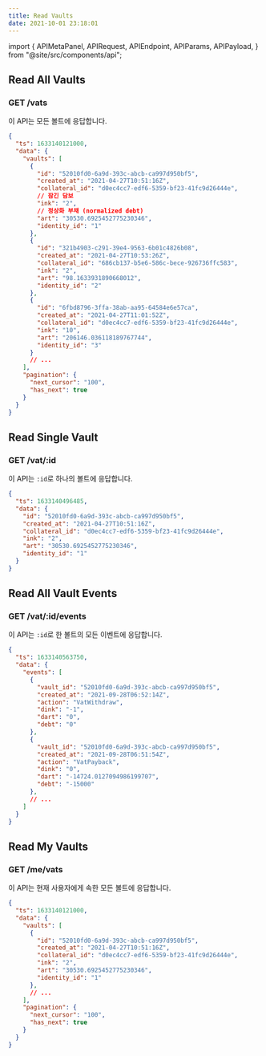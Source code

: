 ```yaml
---
title: Read Vaults
date: 2021-10-01 23:18:01
---
```


import { APIMetaPanel, APIRequest, APIEndpoint, APIParams, APIPayload, } from "@site/src/components/api";

## Read All Vaults

### GET /vats

이 API는 모든 볼트에 응답합니다.

<APIEndpoint base="https://leaf-api.pando.im/api" url="/vats" />

<APIMetaPanel />

<APIParams p-cursor="the cursor to start from" p-limit="the limitation of items in response" />

<APIRequest title="Read all vaults" method="GET" isPublic base="https://leaf-api.pando.im/api" url='/vats' />

```json title="Response"
{
  "ts": 1633140121000,
  "data": {
    "vaults": [
      {
        "id": "52010fd0-6a9d-393c-abcb-ca997d950bf5",
        "created_at": "2021-04-27T10:51:16Z",
        "collateral_id": "d0ec4cc7-edf6-5359-bf23-41fc9d26444e",
        // 잠긴 담보
        "ink": "2",
        // 정상화 부채 (normalized debt)
        "art": "30530.6925452775230346",
        "identity_id": "1"
      },
      {
        "id": "321b4903-c291-39e4-9563-6b01c4826b08",
        "created_at": "2021-04-27T10:53:26Z",
        "collateral_id": "686cb137-b5e6-586c-bece-926736ffc583",
        "ink": "2",
        "art": "98.1633931890668012",
        "identity_id": "2"
      },
      {
        "id": "6fbd8796-3ffa-38ab-aa95-64584e6e57ca",
        "created_at": "2021-04-27T11:01:52Z",
        "collateral_id": "d0ec4cc7-edf6-5359-bf23-41fc9d26444e",
        "ink": "10",
        "art": "206146.036118189767744",
        "identity_id": "3"
      }
      // ...
    ],
    "pagination": {
      "next_cursor": "100",
      "has_next": true
    }
  }
}
```

## Read Single Vault

### GET /vat/:id

이 API는 `:id`로 하나의 볼트에 응답합니다.

<APIEndpoint base="https://leaf-api.pando.im/api" url="/vats/:id" />

<APIMetaPanel />

<APIParams p-id="the vault id" p-id-required="{true}" />

<APIRequest title="Read one vault" method="GET" isPublic base="https://leaf-api.pando.im/api" url='/vats/52010fd0-6a9d-393c-abcb-ca997d950bf5' />

```json title="Response"
{
  "ts": 1633140496485,
  "data": {
    "id": "52010fd0-6a9d-393c-abcb-ca997d950bf5",
    "created_at": "2021-04-27T10:51:16Z",
    "collateral_id": "d0ec4cc7-edf6-5359-bf23-41fc9d26444e",
    "ink": "2",
    "art": "30530.6925452775230346",
    "identity_id": "1"
  }
}
```

## Read All Vault Events

### GET /vat/:id/events

이 API는 `:id`로 한 볼트의 모든 이벤트에 응답합니다.

<APIEndpoint base="https://leaf-api.pando.im/api" url="/vat/:id/events" />

<APIMetaPanel />

<APIParams p-id="the vault id" p-id-required="{true}" />

<APIRequest title="Read all events of one vault" method="GET" isPublic base="https://leaf-api.pando.im/api" url='/vaults/52010fd0-6a9d-393c-abcb-ca997d950bf5/events' />

```json title="Response"
{
  "ts": 1633140563750,
  "data": {
    "events": [
      {
        "vault_id": "52010fd0-6a9d-393c-abcb-ca997d950bf5",
        "created_at": "2021-09-28T06:52:14Z",
        "action": "VatWithdraw",
        "dink": "-1",
        "dart": "0",
        "debt": "0"
      },
      {
        "vault_id": "52010fd0-6a9d-393c-abcb-ca997d950bf5",
        "created_at": "2021-09-28T06:51:54Z",
        "action": "VatPayback",
        "dink": "0",
        "dart": "-14724.0127094986199707",
        "debt": "-15000"
      },
      // ...
    ]
  }
}
```


## Read My Vaults

### GET /me/vats

이 API는 현재 사용자에게 속한 모든 볼트에 응답합니다.

<APIEndpoint base="https://leaf-api.pando.im/api" url="/me/vats" />

<APIMetaPanel scope="Authorized" />

<APIParams p-cursor="the cursor to start from" p-limit="the limitation of items in response" />

<APIRequest title="Read all vaults of a user" method="GET" base="https://leaf-api.pando.im/api" url='/me/vats' />

```json title="Response"
{
  "ts": 1633140121000,
  "data": {
    "vaults": [
      {
        "id": "52010fd0-6a9d-393c-abcb-ca997d950bf5",
        "created_at": "2021-04-27T10:51:16Z",
        "collateral_id": "d0ec4cc7-edf6-5359-bf23-41fc9d26444e",
        "ink": "2",
        "art": "30530.6925452775230346",
        "identity_id": "1"
      },
      // ...
    ],
    "pagination": {
      "next_cursor": "100",
      "has_next": true
    }
  }
}
```
